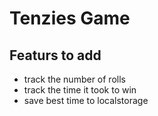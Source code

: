 # Tenzies Game
## Featurs to add
* track the number of rolls
* track the time it took to win
* save best time to localstorage 